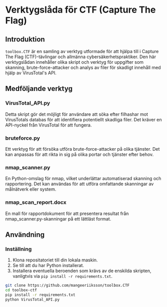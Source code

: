 # Verktygslåda för CTF (Capture The Flag)

## Introduktion
`toolbox.CTF` är en samling av verktyg utformade för att hjälpa till i Capture The Flag (CTF)-tävlingar och allmänna cybersäkerhetspraktiker. Den här verktygslådan innehåller olika skript och verktyg för uppgifter som skanning, brute-force-attacker och analys av filer för skadligt innehåll med hjälp av VirusTotal's API.

## Medföljande verktyg

### VirusTotal_API.py
Detta skript gör det möjligt för användare att söka efter filhashar mot VirusTotals databas för att identifiera potentiellt skadliga filer. Det kräver en API-nyckel från VirusTotal för att fungera.

### bruteforce.py
Ett verktyg för att försöka utföra brute-force-attacker på olika tjänster. Det kan anpassas för att rikta in sig på olika portar och tjänster efter behov.

### nmap_scanner.py
En Python-omslag för nmap, vilket underlättar automatiserad skanning och rapportering. Det kan användas för att utföra omfattande skanningar av målnätverk eller system.

### nmap_scan_report.docx
En mall för rapportdokument för att presentera resultat från nmap_scanner.py-skanningar på ett lättläst format.

## Användning

### Inställning
1. Klona repositatoriet till din lokala maskin.
2. Se till att du har Python installerat.
3. Installera eventuella beroenden som krävs av de enskilda skripten, vanligtvis via `pip install -r requirements.txt`.

```bash
git clone https://github.com/mangeeriiksson/toolbox.CTF
cd toolbox-ctf
pip install -r requirements.txt
python VirusTotal_API.py


